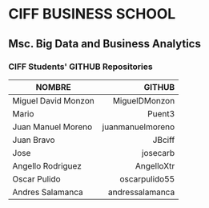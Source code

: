# CIFF BUSINESS SCHOOL

## Msc. Big Data and Business Analytics

### CIFF Students' GITHUB Repositories 



|NOMBRE				|GITHUB			|
|-------------------------------|----------------------:|
|Miguel David Monzon		|MiguelDMonzon		|
|Mario		                |Puent3		        |
|Juan Manuel Moreno             |juanmanuelmoreno       |
|Juan Bravo	                |JBciff		        |
|Jose		                |josecarb	        |
|Angello Rodriguez              |AngelloXtr	        |
|Oscar Pulido	                |oscarpulido55	        |
|Andres Salamanca               |andressalamanca        |


